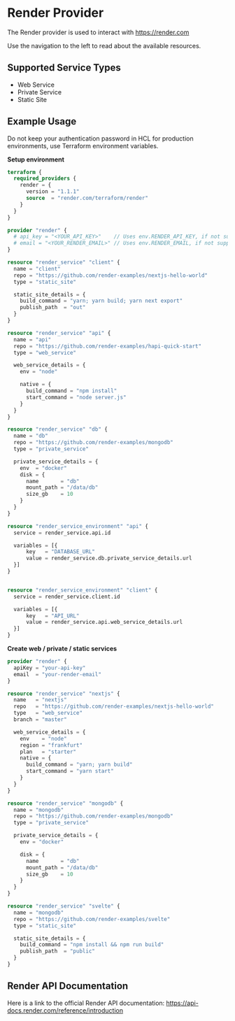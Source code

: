 # Render Provider

The Render provider is used to interact with https://render.com

Use the navigation to the left to read about the available resources.

## Supported Service Types

* Web Service
* Private Service
* Static Site

## Example Usage

Do not keep your authentication password in HCL for production environments, use Terraform environment variables.

**Setup environment**

```terraform
terraform {
  required_providers {
    render = {
      version = "1.1.1"
      source  = "render.com/terraform/render"
    }
  }
}

provider "render" {
  # api_key = "<YOUR_API_KEY>"    // Uses env.RENDER_API_KEY, if not supplied
  # email = "<YOUR_RENDER_EMAIL>" // Uses env.RENDER_EMAIL, if not supplied
}

resource "render_service" "client" {
  name = "client"
  repo = "https://github.com/render-examples/nextjs-hello-world"
  type = "static_site"

  static_site_details = {
    build_command = "yarn; yarn build; yarn next export"
    publish_path  = "out"
  }
}

resource "render_service" "api" {
  name = "api"
  repo = "https://github.com/render-examples/hapi-quick-start"
  type = "web_service"

  web_service_details = {
    env = "node"

    native = {
      build_command = "npm install"
      start_command = "node server.js"
    }
  }
}

resource "render_service" "db" {
  name = "db"
  repo = "https://github.com/render-examples/mongodb"
  type = "private_service"

  private_service_details = {
    env  = "docker"
    disk = {
      name       = "db"
      mount_path = "/data/db"
      size_gb    = 10
    }
  }
}

resource "render_service_environment" "api" {
  service = render_service.api.id

  variables = [{
      key   = "DATABASE_URL"
      value = render_service.db.private_service_details.url
  }]
}


resource "render_service_environment" "client" {
  service = render_service.client.id

  variables = [{
      key   = "API_URL"
      value = render_service.api.web_service_details.url
  }]
}
```

**Create web / private / static services**

```terraform
provider "render" {
  apiKey = "your-api-key"
  email  = "your-render-email"
}

resource "render_service" "nextjs" {
  name   = "nextjs"
  repo   = "https://github.com/render-examples/nextjs-hello-world"
  type   = "web_service"
  branch = "master"

  web_service_details = {
    env    = "node"
    region = "frankfurt"
    plan   = "starter"
    native = {
      build_command = "yarn; yarn build"
      start_command = "yarn start"
    }
  }
}

resource "render_service" "mongodb" {
  name = "mongodb"
  repo = "https://github.com/render-examples/mongodb"
  type = "private_service"

  private_service_details = {
    env = "docker"

    disk = {
      name       = "db"
      mount_path = "/data/db"
      size_gb    = 10
    }
  }
}

resource "render_service" "svelte" {
  name = "mongodb"
  repo = "https://github.com/render-examples/svelte"
  type = "static_site"

  static_site_details = {
    build_command = "npm install && npm run build"
    publish_path  = "public"
  }
}
```

## Render API Documentation

Here is a link to the official Render API documentation: https://api-docs.render.com/reference/introduction
